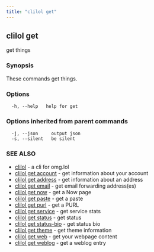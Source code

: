 ```yaml
---
title: "clilol get"
---
```

## clilol get

get things

### Synopsis

These commands get things.

### Options

```
  -h, --help   help for get
```

### Options inherited from parent commands

```
  -j, --json     output json
  -s, --silent   be silent
```

### SEE ALSO

* [clilol](clilol.md)	 - a cli for omg.lol
* [clilol get account](clilol_get_account.md)	 - get information about your account
* [clilol get address](clilol_get_address.md)	 - get information about an address
* [clilol get email](clilol_get_email.md)	 - get email forwarding address(es)
* [clilol get now](clilol_get_now.md)	 - get a Now page
* [clilol get paste](clilol_get_paste.md)	 - get a paste
* [clilol get purl](clilol_get_purl.md)	 - get a PURL
* [clilol get service](clilol_get_service.md)	 - get service stats
* [clilol get status](clilol_get_status.md)	 - get status
* [clilol get status-bio](clilol_get_status-bio.md)	 - get status bio
* [clilol get theme](clilol_get_theme.md)	 - get theme information
* [clilol get web](clilol_get_web.md)	 - get your webpage content
* [clilol get weblog](clilol_get_weblog.md)	 - get a weblog entry

